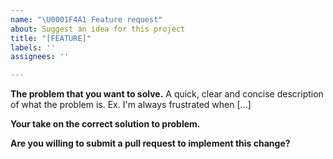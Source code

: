 ```yaml
---
name: "\U0001F4A1 Feature request"
about: Suggest an idea for this project
title: "[FEATURE]"
labels: ''
assignees: ''

---
```


**The problem that you want to solve.**
A quick, clear and concise description of what the problem is. Ex. I'm always frustrated when [...]


**Your take on the correct solution to problem.**


**Are you willing to submit a pull request to implement this change?**
